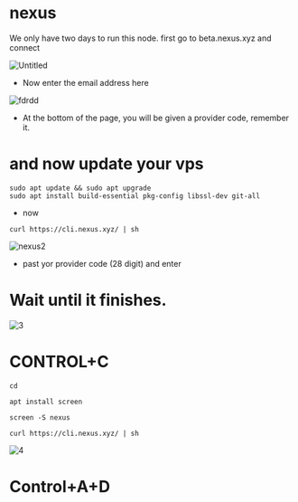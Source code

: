 # nexus
We only have two days to run this node.
first go to beta.nexus.xyz and connect

![Untitled](https://github.com/user-attachments/assets/31a7ff77-cb35-4bc3-9b08-e0b9f456ae19)

- Now enter the email address here

![fdrdd](https://github.com/user-attachments/assets/c0fc1d02-9364-4294-878d-fa9e767a4c59)

- At the bottom of the page, you will be given a provider code, remember it.
# and now update your vps
```
sudo apt update && sudo apt upgrade
sudo apt install build-essential pkg-config libssl-dev git-all
```
- now
```
curl https://cli.nexus.xyz/ | sh
```
![nexus2](https://github.com/user-attachments/assets/0c56aa92-e3bb-4113-81d5-5472ae1f721b)

- past yor provider code (28 digit) and enter

# Wait until it finishes.

![3](https://github.com/user-attachments/assets/ba154fc6-46d7-4bf7-8cf0-03dfba11706e)

# CONTROL+C

```
cd

apt install screen

screen -S nexus
```
```
curl https://cli.nexus.xyz/ | sh
```
![4](https://github.com/user-attachments/assets/0cdff948-f622-4b86-88c2-50d73fae46a0)

# Control+A+D




